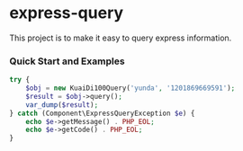 # express-query

This project is to make it easy to query express information.

### Quick Start and Examples

```php
try {
    $obj = new KuaiDi100Query('yunda', '1201869669591');
    $result = $obj->query();
    var_dump($result);
} catch (Component\ExpressQueryException $e) {
    echo $e->getMessage() . PHP_EOL;
    echo $e->getCode() . PHP_EOL;
}
```


